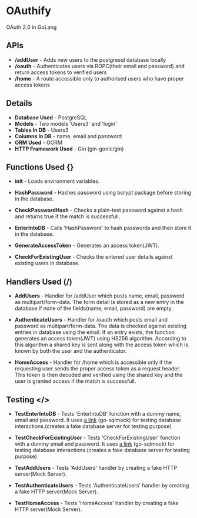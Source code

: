 # OAuthify

OAuth 2.0 in GoLang

## APIs

- **/addUser** - Adds new users to the postgresql database locally
- **/oauth** - Authenticates users via ROPC(their email and password) and return access tokens to verified users
- **/home** - A route accessible only to authorised users who have proper access tokens

## Details

- **Database Used** - PostgreSQL
- **Models** - Two models 'Users3' and 'login'
- **Tables In DB** - Users3
- **Columns In DB** - name, email and password
- **ORM Used** - GORM
- **HTTP Framework Used** - Gin (gin-gonic/gin)

## Functions Used {}

- **init** - Loads environment variables.

- **HashPassword** - Hashes password using bcrypt package before storing in the database.

- **CheckPasswordHash** - Checks a plain-text password against a hash and returns true if the match is successfull.

- **EnterIntoDB** - Calls 'HashPassword' to hash passwords and then store it in the database.

- **GenerateAccessToken** - Generates an access token(JWT).

- **CheckForExistingUser** - Checks the entered user details against existing users in database.

## Handlers Used (/)

- **AddUsers** - Handler for /addUser which posts name, email, password as multipart/form-data. The form detail is stored as a new entry in the database if none of the fields(name, email, password) are empty.

- **AuthenticateUsers** - Handler for /oauth which posts email and password as multipart/form-data. The data is checked against existing entries in database using the email. If an entry exists, the function generates an access token(JWT) using HS256 algorithm. According to this algorithm a shared key is sent along with the access token which is known by both the user and the authenticator.

- **HomeAccess** - Handler for /home which is accessible only if the requesting user sends the proper access token as a request header. This token is then decoded and verified using the shared key and the user is granted access if the match is successfull.

## Testing </>

- **TestEnterIntoDB** - Tests 'EnterIntoDB' function with a dummy name, email and password. It uses [a link](https://github.com/DATA-DOG/go-sqlmock) (go-sqlmock) for testing database interactions.(creates a fake database server for testing purpose)

- **TestCheckForExistingUser** - Tests 'CheckForExistingUser' function with a dummy email and password. It uses [a link](https://github.com/DATA-DOG/go-sqlmock) (go-sqlmock) for testing database interactions.(creates a fake database server for testing purpose)

- **TestAddUsers** - Tests 'AddUsers' handler by creating a fake HTTP server(Mock Server).

- **TestAuthenticateUsers** - Tests 'AuthenticateUsers' handler by creating a fake HTTP server(Mock Server).

- **TestHomeAccess** - Tests 'HomeAccess' handler by creating a fake HTTP server(Mock Server).
